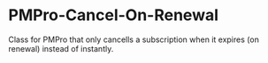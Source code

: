 # PMPro-Cancel-On-Renewal
Class for PMPro that only cancells a subscription when it expires (on renewal) instead of instantly.
